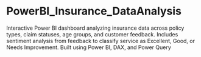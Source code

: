 # PowerBI_Insurance_DataAnalysis
Interactive Power BI dashboard analyzing insurance data across policy types, claim statuses, age groups, and customer feedback. Includes sentiment analysis from feedback to classify service as Excellent, Good, or Needs Improvement. Built using Power BI, DAX, and Power Query
